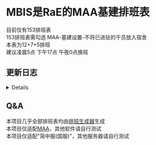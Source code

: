 # MBIS是RaE的MAA基建排班表  
目前仅有153排班表  
153排班表需勾选 MAA-基建设置-不将已进驻的干员放入宿舍  
本表为12+7+5排班  
建议凌晨5点 下午17点 午夜0点换班  

## 更新日志
<details>   
  
- __153排班表 Alpha v0.4.0__  
1.更新新干员 
    
- __153排班表 Alpha v0.3.6 — v0.3.10__  
1.修复宿舍不放满干员问题  
    
- __153排班表 Alpha v0.3.5__  
1.修复"17点班" "制造站3"产物与配置不相符的问题
  
- __153排班表 Alpha v0.3.4__  
1.修复"17点班"迷迭香不上班问题  
__已知问题:__  
1.爱丽丝/车尔尼+"补满空位"功能 如果剩余干员全为满心情可能导致MAA出现最后3/5的情况并且爱丽丝/车尔尼不在宿舍  
      
- __153排班表 Alpha v0.3.3__  
1.尝试解决MAA自定义基建使用"补满空位"功能,宿舍不放满的问题  
PS:爱丽丝/车尔尼+"补满空位"功能 如果剩余干员全为满心情可能导致MAA出现最后3/5的情况并且爱丽丝/车尔尼不在宿舍
  
- __153排班表 Alpha v0.3.2__  
1.修复"0点班"Lancet-2进宿舍休息的问题  
  
- __153排班表 Alpha v0.3.1__  
1.修复排班起止时间问题  
2.更新校正版   
  
- __153排班表 Alpha v0.3__  
1.重做整个排班框架  
2.更新校正版 
    
- __153排班表 Alpha v0.2.4__  
1.菲亚梅塔调回常驻“宿舍1”   
  
- __153排班表 Alpha v0.2.3__  
1.修复了“5点班”迷迭香不上班的问题  
  
- __153排班表 Alpha v0.2.2__  
1.新增校正版  
2.菲亚梅塔修改为常驻“宿舍2”  
  
- __153排班表 Alpha v0.2.1__  
1.跳过了部分无需更换干员设施的重复操作  
  
- __153排班表 Alpha v0.2__  
1.重做整个排班框架  
  
- __153排班表 Alpha v0.1.4__  
1.修复5点班宿舍1仅入驻爱丽丝和宿舍2仅入驻车尔尼的问题  
2.菲亚梅塔修改为17点班使用
  
- __153排班表 Alpha v0.1.3__  
1.修复部分宿舍换干员出现循环问题  
  
- __153排班表 Alpha v0.1.2__  
1.所有班提前1个小时  
  
- __153排班表 Alpha v0.1.1__  
1.宿舍干员部分有些许改动  
  
- __153排班表 Alpha v0.1__  
1.初始生成  
</details>

## Q&A  
本项目几乎全部排班表均由[排班生成器](https://yituliu.site/tools/maa)生成  
本项目仅适配[MAA](https://github.com/MaaAssistantArknights/MaaAssistantArknights)，其他软件请自行测试  
本项目仅适配"简中服(国服)"，其他服务器请自行测试  
